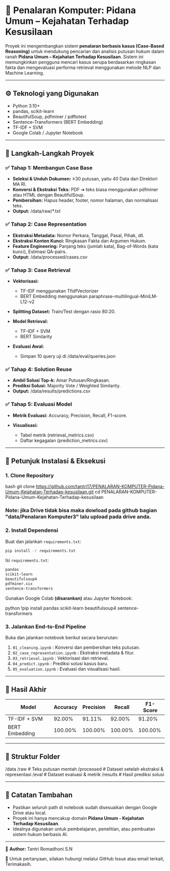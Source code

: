 # 🧠 Penalaran Komputer: Pidana Umum – Kejahatan Terhadap Kesusilaan

Proyek ini mengembangkan sistem **penalaran berbasis kasus (Case-Based Reasoning)** untuk mendukung pencarian dan analisis putusan hukum dalam ranah **Pidana Umum – Kejahatan Terhadap Kesusilaan**. Sistem ini memungkinkan pengguna mencari kasus serupa berdasarkan ringkasan fakta dan mengevaluasi performa retrieval menggunakan metode NLP dan Machine Learning.

---

## ⚙️ Teknologi yang Digunakan

* Python 3.10+
* pandas, scikit-learn
* BeautifulSoup, pdfminer / pdftotext
* Sentence-Transformers (BERT Embedding)
* TF-IDF + SVM
* Google Colab / Jupyter Notebook

---

## 📅 Langkah-Langkah Proyek

### ✅ Tahap 1: Membangun Case Base

* **Seleksi & Unduh Dokumen:** ≥30 putusan, yaitu 40 Data dari Direktori MA RI.
* **Konversi & Ekstraksi Teks:** PDF ➔ teks biasa menggunakan pdfminer atau HTML dengan BeautifulSoup.
* **Pembersihan:** Hapus header, footer, nomor halaman, dan normalisasi teks.
* **Output:** /data/raw/*.txt

### ✅ Tahap 2: Case Representation

* **Ekstraksi Metadata:** Nomor Perkara, Tanggal, Pasal, Pihak, dll.
* **Ekstraksi Konten Kunci:** Ringkasan Fakta dan Argumen Hukum.
* **Feature Engineering:** Panjang teks (jumlah kata), Bag-of-Words (kata kunci), Estimasi QA-pairs.
* **Output:** /data/processed/cases.csv

### ✅ Tahap 3: Case Retrieval

* **Vektorisasi:**

  * TF-IDF menggunakan TfidfVectorizer
  * BERT Embedding menggunakan paraphrase-multilingual-MiniLM-L12-v2
* **Splitting Dataset:** Train/Test dengan rasio 80:20.
* **Model Retrieval:**

  * TF-IDF + SVM
  * BERT Similarity
* **Evaluasi Awal:**

  * Simpan 10 query uji di /data/eval/queries.json

### ✅ Tahap 4: Solution Reuse

* **Ambil Solusi Top-k:** Amar Putusan/Ringkasan.
* **Prediksi Solusi:** Majority Vote / Weighted Similarity.
* **Output:** /data/results/predictions.csv

### ✅ Tahap 5: Evaluasi Model

* **Metrik Evaluasi:** Accuracy, Precision, Recall, F1-score.
* **Visualisasi:**

  * Tabel metrik (retrieval_metrics.csv)
  * Daftar kegagalan (prediction_metrics.csv)

---

## 🚀 Petunjuk Instalasi & Eksekusi

### 1. Clone Repository

bash
git clone https://github.com/tantri17/PENALARAN-KOMPUTER-Pidana-Umum-Kejahatan-Terhadap-kesusilaan.git
cd PENALARAN-KOMPUTER-Pidana-Umum-Kejahatan-Terhadap-kesusilaan
### Note: jika Drive tidak bisa maka dowload pada github bagian "data/Penalaran Komputer3" lalu upload pada drive anda. 


### 2. Install Dependensi

Buat dan jalankan `requirements.txt`:

```bash
pip install -r requirements.txt
```

Isi `requirements.txt`:

```txt
pandas
scikit-learn
beautifulsoup4
pdfminer.six
sentence-transformers
```

Gunakan Google Colab **(disarankan)** atau Jupyter Notebook:

python
!pip install pandas scikit-learn beautifulsoup4 sentence-transformers


### 3. Jalankan End-to-End Pipeline

Buka dan jalankan notebook berikut secara berurutan:

1. `01_cleaning.ipynb` : Konversi dan pembersihan teks putusan.
2. `02_case_representation.ipynb` : Ekstraksi metadata & fitur.
3. `03_retrieval.ipynb` : Vektorisasi dan retrieval.
4. `04_predict.ipynb` : Prediksi solusi kasus baru.
5. `05_evaluation.ipynb` : Evaluasi dan visualisasi hasil.

---

## 📄 Hasil Akhir

| Model          | Accuracy | Precision | Recall  | F1-Score |
| -------------- | -------- | --------- | ------- | -------- |
| TF-IDF + SVM   | 92.00%   | 91.11%    | 92.00%  | 91.20%   |
| BERT Embedding | 100.00%  | 100.00%   | 100.00% | 100.00%  |

---

## 📄 Struktur Folder

/data
  /raw                 # Teks putusan mentah
  /processed           # Dataset setelah ekstraksi & representasi
  /eval                # Dataset evaluasi & metrik
  /results             # Hasil prediksi solusi


---

## 🔧 Catatan Tambahan

* Pastikan seluruh path di notebook sudah disesuaikan dengan Google Drive atau local.
* Proyek ini hanya mencakup domain **Pidana Umum - Kejahatan Terhadap Kesusilaan**.
* Idealnya digunakan untuk pembelajaran, penelitian, atau pembuatan sistem hukum berbasis AI.

---

📄 **Author:** Tantri Romadhoni S.N

📢 Untuk pertanyaan, silakan hubungi melalui GitHub Issue atau email terkait, Terimakasih.
